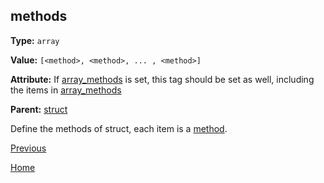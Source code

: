 methods
----------

**Type:** `array`

**Value:** `[<method>, <method>, ... , <method>]`

**Attribute:** If [array_methods](array_methods.md) is set, this tag should be set as well, including the items in [array_methods](array_methods.md)

**Parent:** [struct](struct.md)

Define the methods of struct, each item is a [method](method.md).  

[Previous](../jsoncgen.md)

[Home](../../index.md)